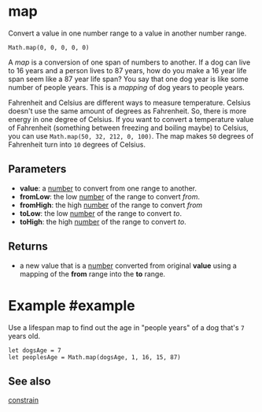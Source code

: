 # map

Convert a value in one number range to a value in another number range.

```sig
Math.map(0, 0, 0, 0, 0)
```

A _map_ is a conversion of one span of numbers to another. If a dog can live to 16 years and a person lives to 87 years, how do you make a 16 year life span seem like a 87 year life span? You say that one dog year is like some number of people years. This is a _mapping_ of dog years to people years. 
 
Fahrenheit and Celsius are different ways to measure temperature. Celsius doesn't use the same amount of degrees as Fahrenheit. So, there is more energy in one degree of Celsius. If you want to convert a temperature value of Fahrenheit (something between freezing and boiling maybe) to Celsius, you can use ``Math.map(50, 32, 212, 0, 100)``. The map makes `50` degrees of Fahrenheit turn into `10` degrees of Celsius. 

## Parameters

* **value**: a [number](/types/number) to convert from one range to another.
* **fromLow**: the low [number](/types/number) of the range to convert *from*.
* **fromHigh**: the high [number](/types/number) of the range to convert *from*
* **toLow**: the low [number](/types/number) of the range to convert *to*.
* **toHigh**: the high [number](/types/number) of the range to convert *to*.

## Returns

* a new value that is a [number](/types/number) converted from original **value** using a mapping of the **from** range into the **to** range.

# Example #example

Use a lifespan map to find out the age in "people years" of a dog that's `7` years old.

```block 
let dogsAge = 7 
let peoplesAge = Math.map(dogsAge, 1, 16, 15, 87) 
```

## See also

[constrain](/reference/math/constrain)